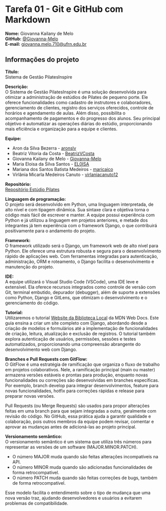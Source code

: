 # Tarefa 01 - Git e GitHub com Markdown

**Nome:** Giovanna Kailany de Melo  
**GitHub:** [@Giovanna-Melo](https://github.com/Giovanna-Melo)  
**E-mail:** giovanna.melo.710@ufrn.edu.br

## Informações do projeto

**Título:**  
Sistema de Gestão PilatesInspire

**Descrição:**  
O Sistema de Gestão PilatesInspire é uma solução desenvolvida para otimizar a administração de estúdios de Pilates de pequeno porte. Ele oferece funcionalidades como cadastro de instrutores e colaboradores, gerenciamento de clientes, registro dos serviços oferecidos, controle de horários e agendamento de aulas. Além disso, possibilita o acompanhamento de pagamentos e do progresso dos alunos. Seu principal objetivo é automatizar as operações diárias do estúdio, proporcionando mais eficiência e organização para a equipe e clientes.

**Equipe:**  
- Aron da Silva Bezerra - [aronslv](https://github.com/aronslv)
- Beatriz Vitoria da Costa - [BeatrizVCosta](https://github.com/BeatrizVCosta)
- Giovanna Kailany de Melo - [Giovanna-Melo](https://github.com/giovanna-melo)
- Maria Eloisa da Silva Santos - [EL0ISA](https://github.com/EL0ISA)
- Mariana dos Santos Batista Medeiros - [maricaico](https://github.com/maricaico)
- Virlânia Micarla Medeiros Canuto - [virlaniacanuto12](https://github.com/virlaniacanuto12)

**Repositório:**  
[Repositório Estúdio Pilates](https://github.com/EL0ISA/estudio_pilates)

**Linguagem de programação:**  
O projeto será desenvolvido em Python, uma linguagem interpretada, de alto nível e com tipagem dinâmica. Sua sintaxe clara e objetiva torna o código mais fácil de escrever e manter. A equipe possui experiência com Python e já utilizou a linguagem em projetos anteriores, e metade dos integrantes já tem experiência com o framework Django, o que contribuirá positivamente para o andamento do projeto.

**Framework:**  
O framework utilizado será o Django, um framework web de alto nível para Python. Ele oferece uma estrutura robusta e segura para o desenvolvimento rápido de aplicações web. Com ferramentas integradas para autenticação, administração, ORM e roteamento, o Django facilita o desenvolvimento e manutenção do projeto.

**IDE:**  
A equipe utilizará o Visual Studio Code (VSCode), uma IDE leve e extensível. Ela oferece recursos integrados como controle de versão com Git, terminal embutido, depurador (debugger), além de suporte a extensões como Python, Django e GitLens, que otimizam o desenvolvimento e o gerenciamento do código.

**Tutorial:**  
Utilizaremos o tutorial [Website da Biblioteca Local](https://developer.mozilla.org/pt-BR/docs/Learn_web_development/Extensions/Server-side/Django/Tutorial_local_library_website) da MDN Web Docs. Este guia ensina a criar um site completo com Django, abordando desde a criação de modelos e formulários até a implementação de funcionalidades de criação, leitura, atualização e exclusão de registros. O tutorial também explora autenticação de usuários, permissões, sessões e testes automatizados, proporcionando uma compreensão abrangente do desenvolvimento web com Django.

**Branches e Pull Requests com GitFlow:**  
O GitFlow é uma estratégia de ramificação que organiza o fluxo de trabalho em projetos colaborativos. Nele, a ramificação principal (main ou master) armazena versões estáveis e prontas para produção, enquanto novas funcionalidades ou correções são desenvolvidas em branches específicas. Por exemplo, branch develop para integrar desenvolvimentos, feature para novas funcionalidades, hotfix para correções rápidas e release para preparar novas versões.

Pull Requests (ou Merge Requests) são usados para propor alterações feitas em uma branch para que sejam integradas a outra, geralmente com revisão do código. No GitHub, essa prática ajuda a garantir qualidade e colaboração, pois outros membros da equipe podem revisar, comentar e aprovar as mudanças antes de adicioná-las ao projeto principal.

**Versionamento semântico:**  
O versionamento semântico é um sistema que utiliza três números para representar as versões de um software (MAJOR.MINOR.PATCH).

- O número MAJOR muda quando são feitas alterações incompatíveis na API.
- O número MINOR muda quando são adicionadas funcionalidades de forma retrocompatível.
- O número PATCH muda quando são feitas correções de bugs, também de forma retrocompatível.

Esse modelo facilita o entendimento sobre o tipo de mudança que uma nova versão traz, ajudando desenvolvedores e usuários a evitarem problemas de compatibilidade.